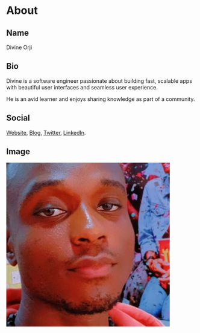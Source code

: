 # About

## Name

Divine Orji

## Bio

Divine is a software engineer passionate about building fast, scalable apps with beautiful user interfaces and seamless user experience.

He is an avid learner and enjoys sharing knowledge as part of a community.

## Social

[Website](https://dpkreativ.dev), [Blog](https://blog.dpkreativ.dev), [Twitter](https://twitter.com/dpkreativ), [LinkedIn](https://www.linkedin.com/in/dpkreativ).

## Image

![Divine Orji](./images/divi.jpg)
